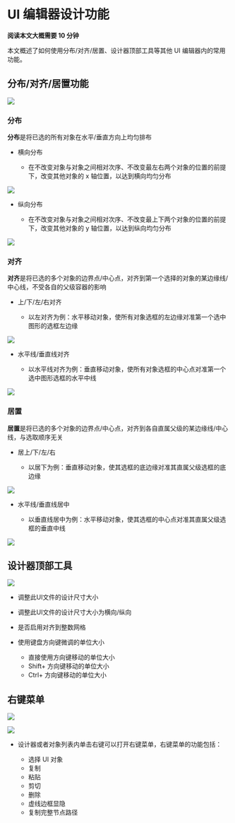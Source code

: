 # UI 编辑器设计功能

**阅读本文大概需要 10 分钟**

本文概述了如何使用分布/对齐/居置、设计器顶部工具等其他 UI 编辑器内的常用功能。

## 分布/对齐/居置功能

![](https://wstatic-a1.233leyuan.com/productdocs/static/boxcnFKS3vKAnigQFdYaUYFc2td.png)


### 分布

**分布**是将已选的所有对象在水平/垂直方向上均匀排布

- 横向分布

  - 在不改变对象与对象之间相对次序、不改变最左右两个对象的位置的前提下，改变其他对象的 x 轴位置，以达到横向均匀分布

![](https://wstatic-a1.233leyuan.com/productdocs/static/boxcn8fKvnvUBbUtDFwwfHkk88d.gif)

- 纵向分布

  - 在不改变对象与对象之间相对次序、不改变最上下两个对象的位置的前提下，改变其他对象的 y 轴位置，以达到纵向均匀分布

![](https://wstatic-a1.233leyuan.com/productdocs/static/boxcnsblqwIES7qiysQjKgV0idb.gif)

### 对齐

**对齐**是将已选的多个对象的边界点/中心点，对齐到第一个选择的对象的某边缘线/中心线，不受各自的父级容器的影响

- 上/下/左/右对齐

  - 以左对齐为例：水平移动对象，使所有对象选框的左边缘对准第一个选中图形的选框左边缘

![](https://wstatic-a1.233leyuan.com/productdocs/static/boxcnxKmlg88cEbyyJxt4xCDoId.gif)

- 水平线/垂直线对齐

  - 以水平线对齐为例：垂直移动对象，使所有对象选框的中心点对准第一个选中图形选框的水平中线

![](https://wstatic-a1.233leyuan.com/productdocs/static/boxcn1P8ettM6iemWjizcsH5JLh.gif)

### 居置

**居置**是将已选的多个对象的边界点/中心点，对齐到各自直属父级的某边缘线/中心线，与选取顺序无关

- 居上/下/左/右

  - 以居下为例：垂直移动对象，使其选框的底边缘对准其直属父级选框的底边缘

![](https://wstatic-a1.233leyuan.com/productdocs/static/boxcnsgaa7T0ymZWKOCPALB6iif.gif)

- 水平线/垂直线居中

  - 以垂直线居中为例：水平移动对象，使其选框的中心点对准其直属父级选框的垂直中线

![](https://wstatic-a1.233leyuan.com/productdocs/static/boxcnnE3bOho3jn6KYxqPgeN3Uc.gif)



## 设计器顶部工具

![](https://wstatic-a1.233leyuan.com/productdocs/static/boxcntdLzd6m4tERkCs3HblEdYd.png)

- 调整此UI文件的设计尺寸大小
- 调整此UI文件的设计尺寸大小为横向/纵向
- 是否启用对齐到整数网格
- 使用键盘方向键微调的单位大小

  - 直接使用方向键移动的单位大小
  - Shift+ 方向键移动的单位大小
  - Ctrl+ 方向键移动的单位大小

## 右键菜单

![](https://wstatic-a1.233leyuan.com/productdocs/static/boxcntrK5rpjc6o4Op6PxIKDnge.png)

![](https://wstatic-a1.233leyuan.com/productdocs/static/boxcnh9iwYKJ00AjykYRXpePDCc.png)

- 设计器或者对象列表内单击右键可以打开右键菜单，右键菜单的功能包括：

  - 选择 UI 对象
  - 复制
  - 粘贴
  - 剪切
  - 删除
  - 虚线边框显隐
  - 复制完整节点路径
